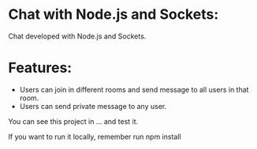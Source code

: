 # Chat with Node.js and Sockets:

Chat developed with Node.js and Sockets.

# Features:
- Users can join in different rooms and send message to all users in that room.
- Users can send private message to any user.

You can see this project in ... and test it.

If you want to run it locally, remember run npm install